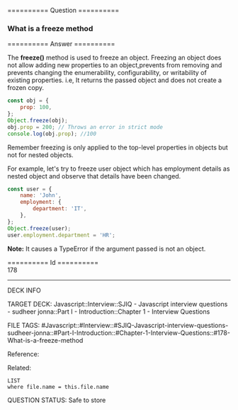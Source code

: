 ========== Question ==========  

### What is a freeze method  

========== Answer ==========  

The **freeze()** method is used to freeze an object. Freezing an object does not allow adding new properties to an object,prevents from removing and prevents changing the enumerability, configurability, or writability of existing properties. i.e, It returns the passed object and does not create a frozen copy.

```javascript
const obj = {
    prop: 100,
};
Object.freeze(obj);
obj.prop = 200; // Throws an error in strict mode
console.log(obj.prop); //100
```

Remember freezing is only applied to the top-level properties in objects but not for nested objects.

For example, let's try to freeze user object which has employment details as nested object and observe that details have been changed.

```javascript
const user = {
    name: 'John',
    employment: {
        department: 'IT',
    },
};
Object.freeze(user);
user.employment.department = 'HR';
```

**Note:** It causes a TypeError if the argument passed is not an object.

========== Id ==========  
178

---

DECK INFO

TARGET DECK: Javascript::Interview::SJIQ - Javascript interview questions - sudheer jonna::Part I - Introduction::Chapter 1 - Interview Questions

FILE TAGS: #Javascript::#Interview::#SJIQ-Javascript-interview-questions-sudheer-jonna::#Part-I-Introduction::#Chapter-1-Interview-Questions::#178-What-is-a-freeze-method

Reference:

Related:

```dataview
LIST
where file.name = this.file.name
```

QUESTION STATUS: Safe to store
